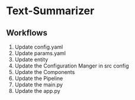 # Text-Summarizer 

## Workflows

1. Update config.yaml
2. Update params.yaml
3. Update entity
4. Update the Configuration Manger in src config
5. Update the Components
6. Update the Pipeline
7. Update the main.py
8. Update the app.py
